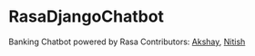 # RasaDjangoChatbot
Banking Chatbot powered by Rasa 
Contributors: [Akshay](https://github.com/akshay1502), [Nitish](https://github.com/nitish599)
